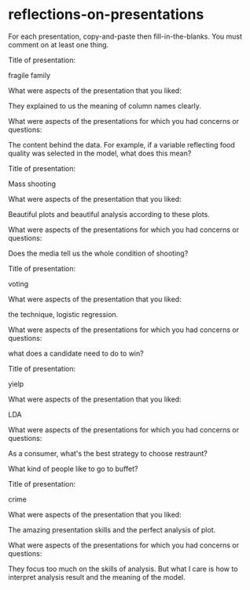 # reflections-on-presentations

For each presentation, copy-and-paste then fill-in-the-blanks.  You must comment on at least one thing. 



Title of presentation:

fragile family

What were aspects of the presentation that you liked:

They explained to us the meaning of column names clearly.

What were aspects of the presentations for which you had concerns or questions:

The content behind the data. For example, if a variable reflecting food quality was selected in the model, what does this mean?




Title of presentation:

Mass shooting

What were aspects of the presentation that you liked:

Beautiful plots and beautiful analysis according to these plots.

What were aspects of the presentations for which you had concerns or questions:

Does the media tell us the whole condition of shooting? 




Title of presentation: 

voting 

What were aspects of the presentation that you liked:

the technique, logistic regression.

What were aspects of the presentations for which you had concerns or questions:

what does a candidate need to do to win?




Title of presentation: 

yielp

What were aspects of the presentation that you liked:

LDA 

What were aspects of the presentations for which you had concerns or questions:

As a consumer, what's the best strategy to choose restraunt?

What kind of people like to go to buffet?




Title of presentation: 

crime

What were aspects of the presentation that you liked:

The amazing presentation skills and the perfect analysis of plot.

What were aspects of the presentations for which you had concerns or questions:

They focus too much on the skills of analysis. But what I care is how to interpret analysis result and the meaning of the model.


